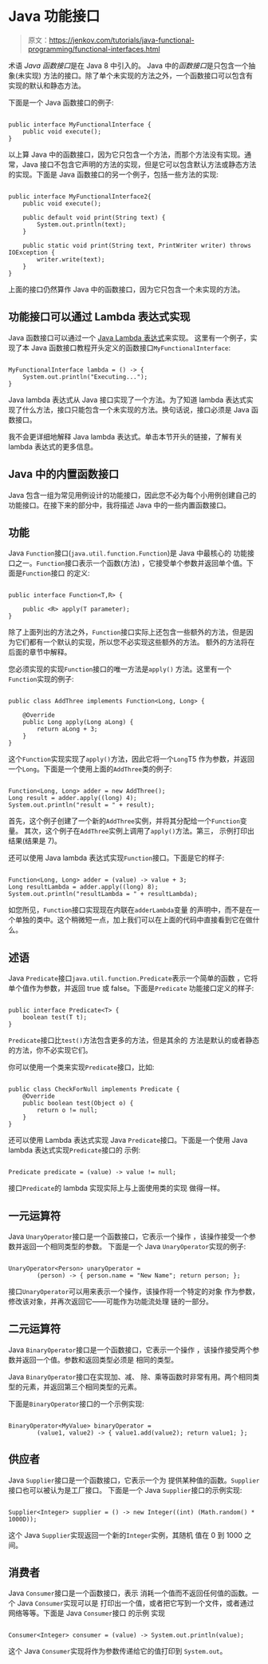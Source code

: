 # Java 功能接口

> 原文：<https://jenkov.com/tutorials/java-functional-programming/functional-interfaces.html>

术语 *Java 函数接口*是在 Java 8 中引入的。 Java 中的*函数接口*是只包含一个抽象(未实现) 方法的接口。除了单个未实现的方法之外，一个函数接口可以包含有实现的默认和静态方法。

下面是一个 Java 函数接口的例子:

```

public interface MyFunctionalInterface {
    public void execute();
}

```

以上算 Java 中的函数接口，因为它只包含一个方法，而那个方法没有实现。通常，Java 接口不包含它声明的方法的实现，但是它可以包含默认方法或静态方法的实现。下面是 Java 函数接口的另一个例子，包括一些方法的实现:

```

public interface MyFunctionalInterface2{
    public void execute();

    public default void print(String text) {
        System.out.println(text);
    }

    public static void print(String text, PrintWriter writer) throws IOException {
        writer.write(text);
    }
}

```

上面的接口仍然算作 Java 中的函数接口，因为它只包含一个未实现的方法。

## 功能接口可以通过 Lambda 表达式实现

Java 函数接口可以通过一个 [Java Lambda 表达式](http://tutorials.jenkov.com/java/lambda-expressions.html)来实现。 这里有一个例子，实现了本 Java 函数接口教程开头定义的函数接口`MyFunctionalInterface`:

```

MyFunctionalInterface lambda = () -> {
    System.out.println("Executing...");
}

```

Java lambda 表达式从 Java 接口实现了一个方法。为了知道 lambda 表达式实现了什么方法，接口只能包含一个未实现的方法。换句话说，接口必须是 Java 函数接口。

我不会更详细地解释 Java lambda 表达式。单击本节开头的链接，了解有关 lambda 表达式的更多信息。

## Java 中的内置函数接口

Java 包含一组为常见用例设计的功能接口，因此您不必为每个小用例创建自己的功能接口。在接下来的部分中，我将描述 Java 中的一些内置函数接口。

## 功能

Java `Function`接口(`java.util.function.Function`)是 Java 中最核心的 功能接口之一。`Function`接口表示一个函数(方法) ，它接受单个参数并返回单个值。下面是`Function`接口 的定义:

```

public interface Function<T,R> {

    public <R> apply(T parameter);
}

```

除了上面列出的方法之外，`Function`接口实际上还包含一些额外的方法，但是因为它们都有一个默认的实现，所以您不必实现这些额外的方法。 额外的方法将在后面的章节中解释。

您必须实现的实现`Function`接口的唯一方法是`apply()` 方法。这里有一个`Function`实现的例子:

```

public class AddThree implements Function<Long, Long> {

    @Override
    public Long apply(Long aLong) {
        return aLong + 3;
    }
}

```

这个`Function`实现实现了`apply()`方法，因此它将一个`Long`T5 作为参数，并返回一个`Long`。下面是一个使用上面的`AddThree`类的例子:

```

Function<Long, Long> adder = new AddThree();
Long result = adder.apply((long) 4);
System.out.println("result = " + result);

```

首先，这个例子创建了一个新的`AddThree`实例，并将其分配给一个`Function`变量。 其次，这个例子在`AddThree`实例上调用了`apply()`方法。第三， 示例打印出结果(结果是 7)。

还可以使用 Java lambda 表达式实现`Function`接口。下面是它的样子:

```

Function<Long, Long> adder = (value) -> value + 3;
Long resultLambda = adder.apply((long) 8);
System.out.println("resultLambda = " + resultLambda);

```

如您所见，`Function`接口实现现在内联在`adderLambda`变量 的声明中，而不是在一个单独的类中。这个稍微短一点，加上我们可以在上面的代码中直接看到它在做什么。

## 述语

Java `Predicate`接口`java.util.function.Predicate`表示一个简单的函数 ，它将单个值作为参数，并返回 true 或 false。下面是`Predicate` 功能接口定义的样子:

```

public interface Predicate<T> {
    boolean test(T t);
}

```

`Predicate`接口比`test()`方法包含更多的方法，但是其余的 方法是默认的或者静态的方法，你不必实现它们。

你可以使用一个类来实现`Predicate`接口，比如:

```

public class CheckForNull implements Predicate {
    @Override
    public boolean test(Object o) {
        return o != null;
    }
}

```

还可以使用 Lambda 表达式实现 Java `Predicate`接口。下面是一个使用 Java lambda 表达式实现`Predicate`接口的 示例:

```

Predicate predicate = (value) -> value != null;

```

接口`Predicate`的 lambda 实现实际上与上面使用类的实现 做得一样。

## 一元运算符

Java `UnaryOperator`接口是一个函数接口，它表示一个操作 ，该操作接受一个参数并返回一个相同类型的参数。 下面是一个 Java `UnaryOperator`实现的例子:

```

UnaryOperator<Person> unaryOperator = 
        (person) -> { person.name = "New Name"; return person; };

```

接口`UnaryOperator`可以用来表示一个操作，该操作将一个特定的对象 作为参数，修改该对象，并再次返回它——可能作为功能流处理 链的一部分。

## 二元运算符

Java `BinaryOperator`接口是一个函数接口，它表示一个操作 ，该操作接受两个参数并返回一个值。参数和返回类型必须是 相同的类型。

Java `BinaryOperator`接口在实现加、减、 除、乘等函数时非常有用。两个相同类型的元素，并返回第三个相同类型的元素。

下面是`BinaryOperator`接口的一个示例实现:

```

BinaryOperator<MyValue> binaryOperator =
        (value1, value2) -> { value1.add(value2); return value1; };

```

## 供应者

Java `Supplier`接口是一个函数接口，它表示一个为 提供某种值的函数。`Supplier`接口也可以被认为是工厂接口。 下面是一个 Java `Supplier`接口的示例实现:

```

Supplier<Integer> supplier = () -> new Integer((int) (Math.random() * 1000D));

```

这个 Java `Supplier`实现返回一个新的`Integer`实例，其随机 值在 0 到 1000 之间。

## 消费者

Java `Consumer`接口是一个函数接口，表示 消耗一个值而不返回任何值的函数。一个 Java `Consumer`实现可以是 打印出一个值，或者把它写到一个文件，或者通过网络等等。下面是 Java `Consumer`接口 的示例 实现

```

Consumer<Integer> consumer = (value) -> System.out.println(value);

```

这个 Java `Consumer`实现将作为参数传递给它的值打印到 `System.out`。
